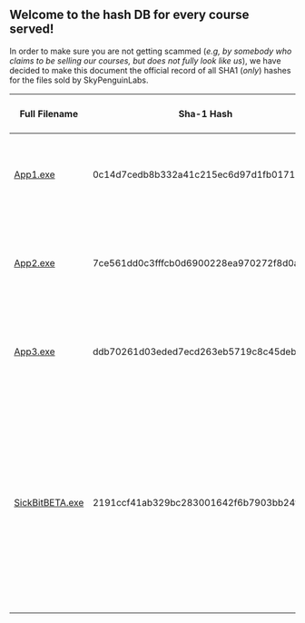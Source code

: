 ## Welcome to the hash DB for every course served!

In order to make sure you are not getting scammed (*e.g, by somebody who claims to be selling our courses, but does not fully look like us*), we have decided to make this document the official record of all SHA1 (*only*) hashes for the files sold by SkyPenguinLabs. 

| Full Filename | Sha-1 Hash | Description of Hash Relation | 
| ------------- | ---------- | ---------------------------- | 
| [App1.exe]()  | 0c14d7cedb8b332a41c215ec6d97d1fb0171739b | This hash resembles an ElectronJS application built for the PRGC3 course. 
| [App2.exe]()  | 7ce561dd0c3fffcb0d6900228ea970272f8d0af4 | This hash resmebles another ElectronJS application built for the PRGC3 course. 
| [App3.exe]()  | ddb70261d03eded7ecd263eb5719c8c45deb8ac1 | This is the FINAL hash of the PRGC3 app set. Another ElectronJS application 
| [SickBitBETA.exe]() | 2191ccf41ab329bc283001642f6b7903bb24f8a1 | This is the skeletal version of the SickBit CTF. An entire playground, GUI, Windows only application flooded with fun vulnerabilities. This demo was used for the REC6 course, how to analyze GUIs built fro Windows  
